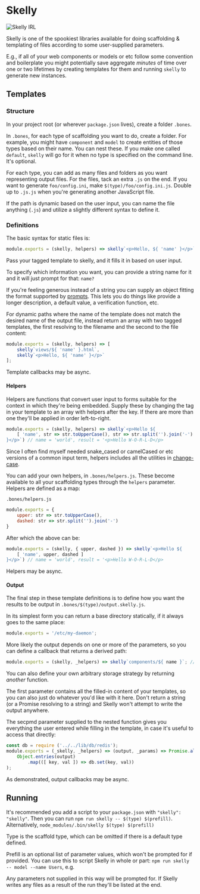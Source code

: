 # Skelly

![Skelly IRL](https://i.imgur.com/zRc3gpy.gif)

Skelly is one of the spookiest libraries available for doing scaffolding & templating of files according to some user-supplied parameters.

E.g., if all of your web components or models or etc follow some convention and boilerplate you might potentially save aggregate _minutes_ of time over one or two lifetimes by creating templates for them and running `skelly` to generate new instances.

## Templates
### Structure
In your project root (or wherever `package.json` lives), create a folder `.bones`.

In `.bones`, for each type of scaffolding you want to do, create a folder. For example, you might have `component` and `model` to create entities of those types based on their name. You can nest these. If you make one called `default`, `skelly` will go for it when no type is specified on the command line. It's optional.

For each type, you can add as many files and folders as you want representing output files. For the files, tack an extra `.js` on the end. If you want to generate `foo/config.ini`, make `$(type)/foo/config.ini.js`. Double up to `.js.js` when you're generating another JavaScript file.

If the path is dynamic based on the user input, you can name the file anything (`.js`) and utilize a slightly different syntax to define it.

### Definitions
The basic syntax for static files is:

```javascript
module.exports = (skelly, helpers) => skelly`<p>Hello, ${ 'name' }</p>`;
```

Pass your tagged template to skelly, and it fills it in based on user input.

To specify which information you want, you can provide  a string name for it and it will just prompt for that: `name?`

If you're feeling generous instead of a string you can supply an object fitting the format supported by [prompts](https://github.com/terkelg/prompts). This lets you do things like provide a longer description, a default value, a verification function, etc.

For dynamic paths where the name of the template does not match the desired name of the output file, instead return an array with two tagged templates, the first resolving to the filename and the second to the file content:
```javascript
module.exports = (skelly, helpers) => [
	skelly`views/${ 'name' }.html`,
	skelly`<p>Hello, ${ 'name' }</p>`
];
```
Template callbacks may be async.

#### Helpers
Helpers are functions that convert user input to forms suitable for the context in which they're being embedded. Supply these by changing the tag in your template to an array with helpers after the key. If there are more than one they'll be applied in order left-to-right.

```javascript
module.exports = (skelly, helpers) => skelly`<p>Hello ${
	[ 'name', str => str.toUpperCase(), str => str.split('').join('-') ]
}</p>`) // name = 'world', result = '<p>Hello W-O-R-L-D</p>
```

Since I often find myself needed snake_cased or camelCased or etc versions of a common input term, helpers includes all the utilities in [change-case](https://github.com/blakeembrey/change-case).

You can add your own helpers, in `.bones/helpers.js`. These become available to all your scaffolding types through the `helpers` parameter. Helpers are defined as a map:

`.bones/helpers.js`
```javascript
module.exports = {
	upper: str => str.toUpperCase(),
	dashed: str => str.split('').join('-')
}
```
After which the above can be:
```javascript
module.exports = (skelly, { upper, dashed }) => skelly`<p>Hello ${
	[ 'name', upper, dashed ]
}</p>`) // name = 'world', result = '<p>Hello W-O-R-L-D</p>
```

Helpers may be async.

#### Output
The final step in these template definitions is to define how you want the results to be output in `.bones/$(type)/output.skelly.js`.

In its simplest form you can return a base directory statically, if it always goes to the same place:
```javascript
module.exports = '/etc/my-daemon';
```

More likely the output depends on one or more of the parameters, so you can define a callback that returns a derived path:
```javascript
module.exports = (skelly, _helpers) => skelly`components/${ name }`; // relative to your package.json
```

You can also define your own arbitrary storage strategy by returning _another_ function.

The first parameter contains all the filled-in content of your templates, so you can also just do whatever you'd like with it here. Don't return a string (or a Promise resolving to a string) and Skelly won't attempt to write the output anywhere.

The secpmd parameter supplied to the nested function gives you everything the user entered while filling in the template, in case it's useful to access that directly:
```javascript
const db = require ('../../lib/db/redis');
module.exports = (_skelly, _helpers) => (output, _params) => Promise.all(
	Object.entries(output)
		.map(([ key, val ]) => db.set(key, val))
);
```

As demonstrated, output callbacks may be async.

## Running
It's recommended you add a script to your `package.json` with `"skelly": "skelly"`. Then you can run `npm run skelly -- $(type) $(prefill)`. Alternatively, `node_modules/.bin/skelly $(type) $(prefill)`

Type is the scaffold type, which can be omitted if there is a default type defined.

Prefill is an optional list of parameter values, which won't be prompted for if provided. You can use this to script Skelly in whole or part: `npm run skelly -- model --name Users`, e.g.

Any parameters not supplied in this way will be prompted for. If Skelly writes any files as a result of the run they'll be listed at the end.

